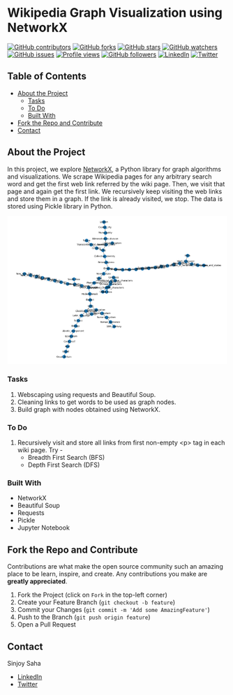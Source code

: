 # Wikipedia Graph Visualization using NetworkX

[![GitHub contributors](https://img.shields.io/github/contributors/sinjoysaha/wiki-graph.svg)](https://GitHub.com/sinjoysaha/wiki-graph/graphs/contributors/)
[![GitHub forks](https://img.shields.io/github/forks/sinjoysaha/[project_name].svg)](https://GitHub.com/sinjoysaha/wiki-graph/network/)
[![GitHub stars](https://img.shields.io/github/stars/sinjoysaha/wiki-graph.svg)](https://GitHub.com/sinjoysaha/wiki-graph/stargazers/)
[![GitHub watchers](https://img.shields.io/github/watchers/sinjoysaha/wiki-graph.svg)](https://GitHub.com/sinjoysaha/wiki-graph/watchers/)
[![GitHub issues](https://img.shields.io/github/issues/sinjoysaha/wiki-graph.svg)](https://GitHub.com/sinjoysaha/wiki-graph/issues/)
[![Profile views](https://gpvc.arturio.dev/sinjoysaha)](https://GitHub.com/sinjoysaha/)
[![GitHub followers](https://img.shields.io/github/followers/sinjoysaha.svg)](https://github.com/sinjoysaha?tab=followers)
[![LinkedIn](https://img.shields.io/badge/-LinkedIn-black.svg?style=flat-square&logo=linkedin&color=545454)](https://linkedin.com/in/sinjoysaha)
[![Twitter](https://img.shields.io/badge/-Twitter-blue.svg?style=flat-square&logo=twitter&color=b3e0ff)](https://twitter.com/SinjoySaha)

## Table of Contents

* [About the Project](#about-the-project)
  * [Tasks](#tasks)
  * [To Do](#to-do)
  * [Built With](#built-with)
* [Fork the Repo and Contribute](#Fork-the-Repo-and-Contribute)
* [Contact](#contact)

## About the Project

In this project, we explore [NetworkX](https://networkx.org/), a Python library for graph algorithms and visualizations. We scrape Wikipedia pages for any arbitrary search word and get the first web link referred by the wiki page. Then, we visit that page and again get the first link. We recursively keep visiting the web links and store them in a graph. If the link is already visited, we stop. The data is stored using Pickle library in Python.

[![Project Image](docs/images/wiki-graph-projectimage.png)](https://github.com/sinjoysaha/wiki-graph)

### Tasks

1. Webscaping using requests and Beautiful Soup.
2. Cleaning links to get words to be used as graph nodes.
2. Build graph with nodes obtained using NetworkX.

### To Do

1. Recursively visit and store all links from first non-empty \<p> tag in each wiki page.
   Try - 
   * Breadth First Search (BFS)
   * Depth First Search (DFS)

### Built With

* NetworkX
* Beautiful Soup
* Requests
* Pickle
* Jupyter Notebook

## Fork the Repo and Contribute

Contributions are what make the open source community such an amazing place to be learn, inspire, and create. Any contributions you make are **greatly appreciated**.

1. Fork the Project (click on `Fork` in the top-left corner)
2. Create your Feature Branch (`git checkout -b feature`)
3. Commit your Changes (`git commit -m 'Add some AmazingFeature'`)
4. Push to the Branch (`git push origin feature`)
5. Open a Pull Request

## Contact

Sinjoy Saha 
  * [LinkedIn](https://linkedin.com/in/sinjoysaha)
  * [Twitter](https://twitter.com/SinjoySaha)

